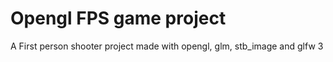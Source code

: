 # Opengl FPS game project
A First person shooter project made with opengl, glm, stb_image and glfw 3
<br>
